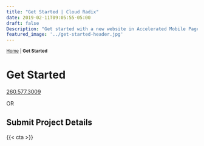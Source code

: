 ```yaml
---
title: "Get Started | Cloud Radix"
date: 2019-02-11T09:05:55-05:00
draft: false
Description: "Get started with a new website in Accelerated Mobile Pages and or Progressive Web App with Cloud Radix developers."
featured_image: '../get-started-header.jpg'
---
```

<amp-img class="" src="../get-started-header.jpg" width="1920" height="734" alt="Get Started at Cloud Radix Website Design Company" title="Start a conversation about your next website project" layout="responsive">
</amp-img>
<small><a href="/" class="ml1">Home</a> | <strong>Get Started</strong></small>
<h1 class="h2 col-10 mx4 pb3 pt3">Get Started</h1>
<a href="tel:2603330483" class="ampstart-btn ampstart-btn-secondary caps inline-block mb4 mx4 pb3">260.577.3009</a>
<p class="col-10 mx3 pb1 pt1">OR</p>
<h2 class="h3 col-10 mx4 pb3 pt3">Submit Project Details</h2>
<amp-iframe width="1920"
  height="2000"
  title="Get Started with Cloud Radix Website Development"
  layout="responsive"
  sandbox="allow-scripts allow-same-origin allow-popups-to-escape-sandbox allow-forms"
  allowfullscreen
  frameborder="0"
  src="https://docs.google.com/forms/d/e/1FAIpQLSckzFKuHwWHmsvSSU8PbRZkHwrryoc2PGWfgT7Y9xuaMpuP3w/viewform">
  <amp-img layout="fill"
    src="../contact-form-image-placeholder.jpg"
    placeholder></amp-img>
</amp-iframe>
<p class="col-10 mx3 pb1 pt1"></p>

{{< cta >}}